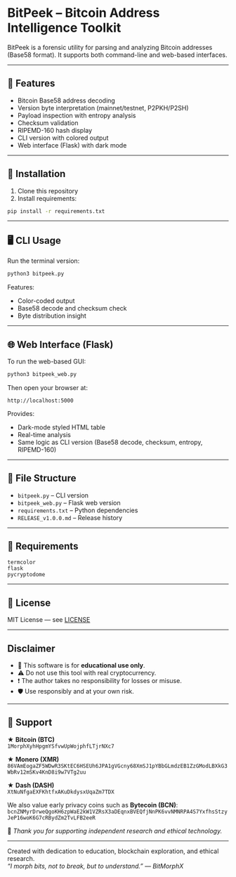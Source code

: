 # BitPeek – Bitcoin Address Intelligence Toolkit

BitPeek is a forensic utility for parsing and analyzing Bitcoin addresses (Base58 format). It supports both command-line and web-based interfaces.

---

## 🔧 Features

- Bitcoin Base58 address decoding
- Version byte interpretation (mainnet/testnet, P2PKH/P2SH)
- Payload inspection with entropy analysis
- Checksum validation
- RIPEMD-160 hash display
- CLI version with colored output
- Web interface (Flask) with dark mode

---

## 🚀 Installation

1. Clone this repository
2. Install requirements:
```bash
pip install -r requirements.txt
```

---

## 🖥️ CLI Usage

Run the terminal version:

```bash
python3 bitpeek.py
```

Features:
- Color-coded output
- Base58 decode and checksum check
- Byte distribution insight

---

## 🌐 Web Interface (Flask)

To run the web-based GUI:

```bash
python3 bitpeek_web.py
```

Then open your browser at:
```
http://localhost:5000
```

Provides:
- Dark-mode styled HTML table
- Real-time analysis
- Same logic as CLI version (Base58 decode, checksum, entropy, RIPEMD-160)

---

## 📂 File Structure

- `bitpeek.py` – CLI version
- `bitpeek_web.py` – Flask web version
- `requirements.txt` – Python dependencies
- `RELEASE_v1.0.0.md` – Release history

---

## 🧪 Requirements

```
termcolor
flask
pycryptodome
```

---

## 📜 License

MIT License — see [LICENSE](LICENSE)

---

## Disclaimer

- 🚫 This software is for **educational use only**.
- ⚠️ Do not use this tool with real cryptocurrency.
- ❗ The author takes no responsibility for losses or misuse.
- 🛡️ Use responsibly and at your own risk.

---

## 🎁 Support

★ **Bitcoin (BTC)**  
`1MorphXyhHpgmYSfvwUpWojphfLTjrNXc7`

★ **Monero (XMR)**  
`86VAmEogaZF5WDwR3SKtEC6HSEUh6JPA1gVGcny68XmSJ1pYBbGLmdzEB1ZzGModLBXkG3WbRv12mSKv4KnD8i9w7VTg2uu`

★ **Dash (DASH)**  
`XtNuNfgaEXFKhtfxAKuDkdysxUqaZm7TDX`

We also value early privacy coins such as **Bytecoin (BCN)**:  
`bcnZNMyrDrweQgoKH6zpWaE2kW1VZRsX3aDEqnxBVEQfjNnPK6vvNMNRPA4S7YxfhsStzyJeP16woK6G7cRBydZm2TvLFB2eeR`

🙏 *Thank you for supporting independent research and ethical technology.*

---

Created with dedication to education, blockchain exploration, and ethical research.  
*“I morph bits, not to break, but to understand.” — BitMorphX*
